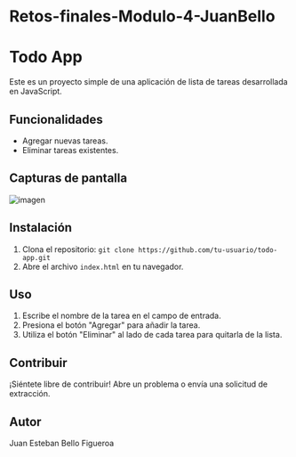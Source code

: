 # Retos-finales-Modulo-4-JuanBello

# Todo App

Este es un proyecto simple de una aplicación de lista de tareas desarrollada en JavaScript.

## Funcionalidades

- Agregar nuevas tareas.
- Eliminar tareas existentes.

## Capturas de pantalla

![imagen](https://github.com/jbellof/Retos-finales-Modulo-4-JuanBello/assets/90292783/cf38dee9-fcb1-4c44-aa00-30ae093e5d1b)


## Instalación

1. Clona el repositorio: `git clone https://github.com/tu-usuario/todo-app.git`
2. Abre el archivo `index.html` en tu navegador.

## Uso

1. Escribe el nombre de la tarea en el campo de entrada.
2. Presiona el botón "Agregar" para añadir la tarea.
3. Utiliza el botón "Eliminar" al lado de cada tarea para quitarla de la lista.

## Contribuir

¡Siéntete libre de contribuir! Abre un problema o envía una solicitud de extracción.
## Autor 
Juan Esteban Bello Figueroa 

